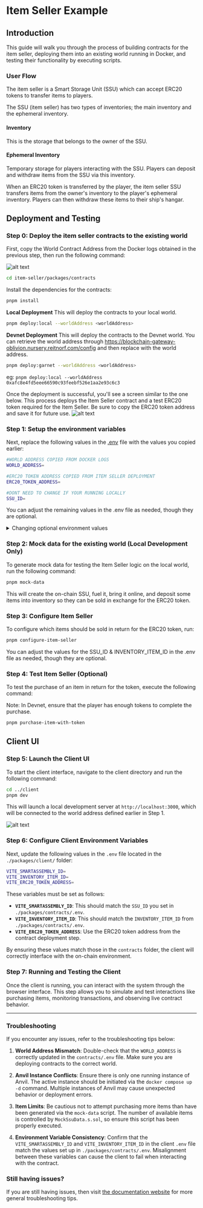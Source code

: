# Item Seller Example

## Introduction
This guide will walk you through the process of building contracts for the item seller, deploying them into an existing world running in Docker, and testing their functionality by executing scripts. 

### User Flow
The item seller is a Smart Storage Unit (SSU) which can accept ERC20 tokens to transfer items to players. 

The SSU (item seller) has two types of inventories; the main inventory and the ephemeral inventory.

#### Inventory
This is the storage that belongs to the owner of the SSU.

#### Ephemeral Inventory
Temporary storage for players interacting with the SSU. Players can deposit and withdraw items from the SSU via this inventory.

When an ERC20 token is transferred by the player, the item seller SSU transfers items from the owner's inventory to the player's ephemeral inventory. Players can then withdraw these items to their ship's hangar.

## Deployment and Testing
### Step 0: Deploy the item seller contracts to the existing world 
First, copy the World Contract Address from the Docker logs obtained in the previous step, then run the following command:

![alt text](../readme-imgs/docker_deployment.png)

```bash
cd item-seller/packages/contracts
```

Install the dependencies for the contracts:
```bash
pnpm install
```

**Local Deployment**
This will deploy the contracts to your local world.
```bash
pnpm deploy:local --worldAddress <worldAddress> 
```

**Devnet Deployment**
This will deploy the contracts to the Devnet world. You can retrieve the world address through https://blockchain-gateway-oblivion.nursery.reitnorf.com/config and then replace <worldAddress> with the world address. 
```bash
pnpm deploy:garnet --worldAddress <worldAddress> 
```


eg: `pnpm deploy:local --worldAddress 0xafc8e4fd5eee66590c93feebf526e1aa2e93c6c3`

Once the deployment is successful, you'll see a screen similar to the one below. This process deploys the Item Seller contract and a test ERC20 token required for the Item Seller. Be sure to copy the ERC20 token address and save it for future use.
![alt text](./readme-imgs/deployment.png)


### Step 1: Setup the environment variables 
Next, replace the following values in the [.env](./packages/contracts/.env) file with the values you copied earlier:

```bash
#WORLD ADDRESS COPIED FROM DOCKER LOGS
WORLD_ADDRESS=

#ERC20 TOKEN ADDRESS COPIED FROM ITEM SELLER DEPLOYMENT
ERC20_TOKEN_ADDRESS=

#DONT NEED TO CHANGE IF YOUR RUNNING LOCALLY
SSU_ID=
```

You can adjust the remaining values in the .env file as needed, though they are optional.


<details markdown="block">
<summary>Changing optional environment values</summary>

### Setting item, price and payment address
You can set the item you want to sell, the address that receives payments and the price in Wei. 10^18 wei is equal to one Ether. For example, 
1. if one lens is 5 Tokens then the price is 5 * 10^18.  
2. If 5 lenses cost 1 Token then the price is 2 * 10^17 
The default is 500000000000000000 which is 2 lens per token

```bash
##### ITEM SELLER CONFIGURATION
#ITEM ID 77800 - Common Ore
INVENTORY_ITEM_ID=1235

#The address that receives the payments
RECEIVER_ADDRESS=0xf39Fd6e51aad88F6F4ce6aB8827279cffFb92266

##PRICE SHOULD BE IN WEI
PRICE_IN_WEI=500000000000000000
```

To get the INVENTORY_ITEM_ID you can follow these steps:

#### Step 0:
Right click your SSU, open the dapp window and copy the smart storage unit id.

> [!CAUTION]
> TODO: FINALIZE THIS SECTION.

![alt text](./readme-imgs/ssu_view.png)

#### Step 1:
Once you have your SSU ID, you can go to https://blockchain-gateway-test.nursery.reitnorf.com/smartdeployables/ssu_id (and replace ssu_id with your copied SSU ID). 

#### Step 2:
You should now have similar JSON to this. You want to get the item ID from the itemId in the storage items array and ephemeralInventoryItems array. The item ID should look something like: 

```json
"112603025077760770783264636189502217226733230421932850697496331082050661822826"
```

```json
"inventory": {
  "storageCapacity": 100000000000000,
  "usedCapacity": 490000000000,
  "storageItems": [
    {
      "typeId": 77518,
      "itemId": "112603025077760770783264636189502217226733230421932850697496331082050661822826",
      "quantity": 49,
      "name": "Lens 3X",
      "image": "https://devnet-data-ipfs-gateway.nursery.reitnorf.com/ipfs/QmcQzTvz9Z4koU8pvBJL94HxHtLoPoB9wDnuRE278AdbmA"
    }
  ],
  "ephemeralInventoryList": [
    {
      "ownerId": "0xbc07106cc909d37e36a1c3db35411805836bdf67",
      "ownerName": "skygirl",
      "storageCapacity": 1000000000000,
      "usedCapacity": 10000000000,
      "ephemeralInventoryItems": [
        {
          "typeId": 77518,
          "itemId": "112603025077760770783264636189502217226733230421932850697496331082050661822826",
          "quantity": 1,
          "name": "Lens 3X",
          "image": "https://devnet-data-ipfs-gateway.nursery.reitnorf.com/ipfs/QmcQzTvz9Z4koU8pvBJL94HxHtLoPoB9wDnuRE278AdbmA"
        }
      ]
    }
  ]
},
```

</details>


### Step 2: Mock data for the existing world **(Local Development Only)**
To generate mock data for testing the Item Seller logic on the local world, run the following command:

```bash
pnpm mock-data
```
This will create the on-chain SSU, fuel it, bring it online, and deposit some items into inventory so they can be sold in exchange for the ERC20 token.

### Step 3: Configure Item Seller 
To configure which items should be sold in return for the ERC20 token, run:

```bash
pnpm configure-item-seller
```

You can adjust the values for the SSU_ID & INVENTORY_ITEM_ID in the .env file as needed, though they are optional.

### Step 4: Test Item Seller (Optional)
To test the purchase of an item in return for the token, execute the following command:

Note: In Devnet, ensure that the player has enough tokens to complete the purchase.

```bash
pnpm purchase-item-with-token
```

## Client UI

### Step 5: Launch the Client UI

To start the client interface, navigate to the client directory and run the following command:

```bash
cd ../client
pnpm dev
```

This will launch a local development server at `http://localhost:3000`, which will be connected to the world address defined earlier in Step 1.

![alt text](./readme-imgs/client-ui.png)

### Step 6: Configure Client Environment Variables

Next, update the following values in the `.env` file located in the `./packages/client/` folder:

```bash
VITE_SMARTASSEMBLY_ID=
VITE_INVENTORY_ITEM_ID=
VITE_ERC20_TOKEN_ADDRESS=
```

These variables must be set as follows:

- **`VITE_SMARTASSEMBLY_ID`**: This should match the `SSU_ID` you set in `./packages/contracts/.env`.
- **`VITE_INVENTORY_ITEM_ID`**: This should match the `INVENTORY_ITEM_ID` from `./packages/contracts/.env`.
- **`VITE_ERC20_TOKEN_ADDRESS`**: Use the ERC20 token address from the contract deployment step.

By ensuring these values match those in the `contracts` folder, the client will correctly interface with the on-chain environment.

### Step 7: Running and Testing the Client

Once the client is running, you can interact with the system through the browser interface. This step allows you to simulate and test interactions like purchasing items, monitoring transactions, and observing live contract behavior.

---

### Troubleshooting

If you encounter any issues, refer to the troubleshooting tips below:

1. **World Address Mismatch**: Double-check that the `WORLD_ADDRESS` is correctly updated in the `contracts/.env` file. Make sure you are deploying contracts to the correct world.
   
2. **Anvil Instance Conflicts**: Ensure there is only one running instance of Anvil. The active instance should be initiated via the `docker compose up -d` command. Multiple instances of Anvil may cause unexpected behavior or deployment errors.

3. **Item Limits**: Be cautious not to attempt purchasing more items than have been generated via the `mock-data` script. The number of available items is controlled by `MockSsuData.s.sol`, so ensure this script has been properly executed.

4. **Environment Variable Consistency**: Confirm that the `VITE_SMARTASSEMBLY_ID` and `VITE_INVENTORY_ITEM_ID` in the client `.env` file match the values set up in `./packages/contracts/.env`. Misalignment between these variables can cause the client to fail when interacting with the contract.

### Still having issues?
If you are still having issues, then visit [the documentation website](https://docs.evefrontier.com/Troubleshooting) for more general troubleshooting tips.